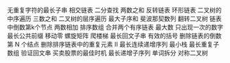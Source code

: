 无重复字符的最长子串
相交链表
二分查找
两数之和
反转链表
环形链表
二叉树的中序遍历
三数之和
二叉树的层序遍历
最大子序和
斐波那契数列
翻转二叉树
链表中倒数第k个节点
两数相加
排序数组
合并两个有序链表
最大数
只出现一次的数字
最长公共前缀
移动零
螺旋矩阵
爬楼梯
最长回文子串
有效的括号
删除链表的倒数第 N 个结点
删除排序链表中的重复元素 II
最长连续递增序列
最小栈
最长重复子数组
验证回文串
买卖股票的最佳时机
最长递增子序列
单词拆分
对称二叉树
